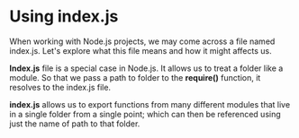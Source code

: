 # Using index.js

When working with Node.js projects, we may come across a file named index.js. Let's explore what this file means and how it might affects us.

**Index.js** file is a special case in Node.js. It allows us to treat a folder like a module. So that we pass a path to folder to the **require()** function, it resolves to the index.js file.

**index.js** allows us to export functions from many different modules that live in a single folder from a single point; which can then be referenced using just the name of path to that folder.